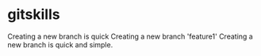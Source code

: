# gitskills
Creating a new branch is quick
Creating a new branch 'feature1'
Creating a new branch is quick and simple.
